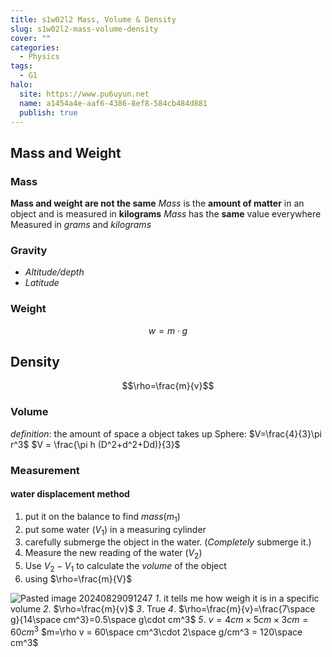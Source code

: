 ```yaml
---
title: s1w02l2 Mass, Volume & Density
slug: s1w02l2-mass-volume-density
cover: ""
categories:
  - Physics
tags:
  - G1
halo:
  site: https://www.pu6uyun.net
  name: a1454a4e-aaf6-4386-8ef8-584cb484d881
  publish: true
---
```


## Mass and Weight
### Mass
**Mass and weight are not the same**
*Mass* is the **amount of matter** in an object and is measured in **kilograms**
*Mass* has the **same** value everywhere
Measured in *grams* and *kilograms*
### Gravity
- *Altitude/depth*
- *Latitude*
### Weight
$$w = m\cdot g$$

## Density
$$\rho=\frac{m}{v}$$
### Volume 
*definition*: the amount of space a object takes up
Sphere: $V=\frac{4}{3}\pi r^3$ 
$V = \frac{\pi h (D^2+d^2+Dd)}{3}$
### Measurement
#### water displacement method
1. put it on the balance to find *mass*($m_1$)
2. put some water ($V_1$) in a measuring cylinder
3. carefully submerge the object in the water. (*Completely* submerge it.)
4. Measure the new reading of the water ($V_2$)
5. Use $V_2-V_1$ to calculate the *volume* of the object
6. using $\rho=\frac{m}{V}$  



![Pasted image 20240829091247](https://pu6uyun-image.oss-cn-hongkong.aliyuncs.com/Pasted%20image%2020240829091247.png)
*1*. it tells me how weigh it is in a specific volume
*2*. $\rho=\frac{m}{v}$
*3*. True
*4*. $\rho=\frac{m}{v}=\frac{7\space g}{14\space cm^3}=0.5\space g\cdot cm^3$
*5*. $v = 4cm\times 5cm\times 3 cm=60cm^3$
$m=\rho v = 60\space cm^3\cdot 2\space g/cm^3 = 120\space cm^3$
